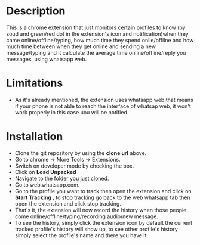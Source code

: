 # Description
This is a chrome extension that just monitors certain profiles to know (by soud and green/red dot in the extension's icon and notification)when they came online/offline/typing, how much time they spend onlie/offline and how much time between when they get online and sending a new message/typing and it calculate the average time online/offline/reply you messages, using whatsapp web.

# Limitations
- As it's already mentioned, the extension uses whatsapp web,that means if your phone is not able to reach the interface of whatsap web, it won't work properly in this case uou will be notified.

# Installation
- Clone the git repository by using the **clone url** above.
- Go to chrome -> More Tools -> Extensions.
- Switch on developer mode by checking the box.
- Click on **Load Unpacked**
- Navigate to the folder you just cloned.
- Go to web.whatsapp.com.
- Go to the profile you want to track then open the extension and click on **Start Tracking** , to stop tracking go back to the web whatsapp tab then open the extension and click stop tracking.
- That's it, the extension will now record the history when those people come online/offline/typing/recording audio/new message.
- To see the history, simply click the extension icon by default the current tracked profile's history will show up, to see other profile's history simply select the profile's name and there you have it.